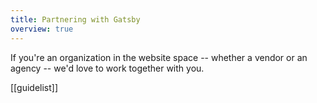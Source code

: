 ```yaml
---
title: Partnering with Gatsby
overview: true
---
```


If you're an organization in the website space -- whether a vendor or an agency -- we'd love to work together with you.

[[guidelist]]

